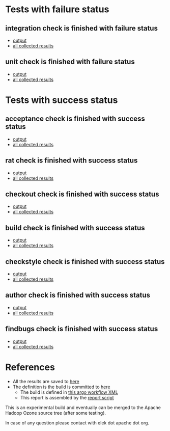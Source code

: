 # Tests with failure status

## integration check is finished with failure status

   * [output](https://raw.githubusercontent.com/elek/ozone-ci/master/byscane/byscane-nightly-20190910-gcpfv/integration/output.log)
   * [all collected results](https://github.com/elek/ozone-ci/tree/master/byscane/byscane-nightly-20190910-gcpfv/integration)


## unit check is finished with failure status

   * [output](https://raw.githubusercontent.com/elek/ozone-ci/master/byscane/byscane-nightly-20190910-gcpfv/unit/output.log)
   * [all collected results](https://github.com/elek/ozone-ci/tree/master/byscane/byscane-nightly-20190910-gcpfv/unit)



# Tests with success status

## acceptance check is finished with success status

   * [output](https://raw.githubusercontent.com/elek/ozone-ci/master/byscane/byscane-nightly-20190910-gcpfv/acceptance/output.log)
   * [all collected results](https://github.com/elek/ozone-ci/tree/master/byscane/byscane-nightly-20190910-gcpfv/acceptance)


## rat check is finished with success status

   * [output](https://raw.githubusercontent.com/elek/ozone-ci/master/byscane/byscane-nightly-20190910-gcpfv/rat/output.log)
   * [all collected results](https://github.com/elek/ozone-ci/tree/master/byscane/byscane-nightly-20190910-gcpfv/rat)


## checkout check is finished with success status

   * [output](https://raw.githubusercontent.com/elek/ozone-ci/master/byscane/byscane-nightly-20190910-gcpfv/checkout/output.log)
   * [all collected results](https://github.com/elek/ozone-ci/tree/master/byscane/byscane-nightly-20190910-gcpfv/checkout)


## build check is finished with success status

   * [output](https://raw.githubusercontent.com/elek/ozone-ci/master/byscane/byscane-nightly-20190910-gcpfv/build/output.log)
   * [all collected results](https://github.com/elek/ozone-ci/tree/master/byscane/byscane-nightly-20190910-gcpfv/build)


## checkstyle check is finished with success status

   * [output](https://raw.githubusercontent.com/elek/ozone-ci/master/byscane/byscane-nightly-20190910-gcpfv/checkstyle/output.log)
   * [all collected results](https://github.com/elek/ozone-ci/tree/master/byscane/byscane-nightly-20190910-gcpfv/checkstyle)


## author check is finished with success status

   * [output](https://raw.githubusercontent.com/elek/ozone-ci/master/byscane/byscane-nightly-20190910-gcpfv/author/output.log)
   * [all collected results](https://github.com/elek/ozone-ci/tree/master/byscane/byscane-nightly-20190910-gcpfv/author)


## findbugs check is finished with success status

   * [output](https://raw.githubusercontent.com/elek/ozone-ci/master/byscane/byscane-nightly-20190910-gcpfv/findbugs/output.log)
   * [all collected results](https://github.com/elek/ozone-ci/tree/master/byscane/byscane-nightly-20190910-gcpfv/findbugs)




# References

 * All the results are saved to [here](https://github.com/elek/ozone-ci/tree/master/byscane/byscane-nightly-20190910-gcpfv/)
 * The definition is the build is committed to [here](https://github.com/elek/argo-ozone)
    * The build is defined in [this argo workflow XML](https://github.com/elek/argo-ozone/blob/master/ozone-build.yaml)
    * This report is assembled by the [report script](https://github.com/elek/argo-ozone/blob/master/scripts/report.sh)

This is an experimental build and eventually can be merged to the Apache Hadoop Ozone source tree (after some testing).

In case of any question please contact with elek dot apache dot org.
